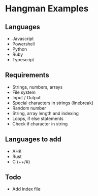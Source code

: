 # Hangman Examples

## Languages

- Javascript
- Powershell
- Python
- Ruby
- Typescript

## Requirements

- Strings, numbers, arrays
- File system
- Input / Output
- Special characters in strings (linebreak)
- Random number
- String, array length and indexing
- Loops, if else statements
- Check if character in string

## Languages to add

- AHK
- Rust
- C (++/#)

## Todo

- Add index file